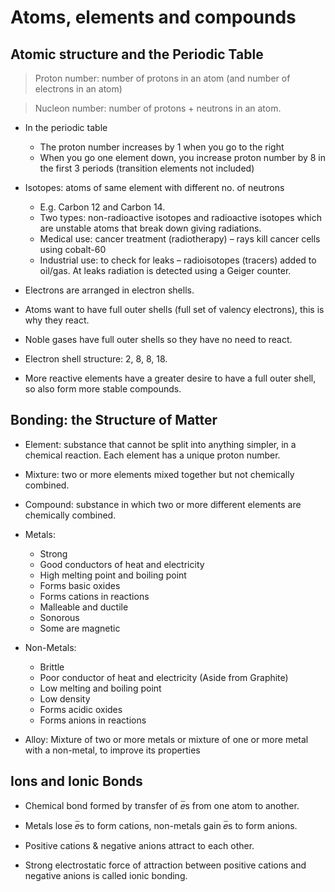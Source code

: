 # Atoms, elements and compounds

## Atomic structure and the Periodic Table

> Proton number: number of protons in an atom (and number of electrons in an atom)

> Nucleon number: number of protons + neutrons in an atom.

- In the periodic table
  - The proton number increases by 1 when you go to the right
  - When you go one element down, you increase proton number by 8 in the first 3 periods (transition elements not included)

- Isotopes: atoms of same element with different no. of neutrons 
  - E.g. Carbon 12 and Carbon 14.
  - Two types: non-radioactive isotopes and radioactive isotopes which are unstable atoms that break down giving radiations.
  - Medical use: cancer treatment (radiotherapy) – rays kill cancer cells using cobalt-60
  - Industrial use: to check for leaks – radioisotopes (tracers) added to oil/gas. At leaks radiation is detected using a Geiger counter.

- Electrons are arranged in electron shells. 
- Atoms want to have full outer shells (full set of valency electrons), this is why they react.
- Noble gases have full outer shells so they have no need to react. 
- Electron shell structure: 2, 8, 8, 18. 
- More reactive elements have a greater desire to have a full outer shell, so also form more stable compounds.

## Bonding: the Structure of Matter

- Element: substance that cannot be split into anything simpler, in a chemical reaction. Each element has a unique proton number.

- Mixture: two or more elements mixed together but not chemically combined.

- Compound: substance in which two or more different elements are chemically combined.

- Metals:
  - Strong
  - Good conductors of heat and electricity
  - High melting point and boiling point
  - Forms basic oxides
  - Forms cations in reactions
  - Malleable and ductile
  - Sonorous
  - Some are magnetic

- Non-Metals:
  - Brittle
  - Poor conductor of heat and electricity (Aside from Graphite)
  - Low melting and boiling point
  - Low density
  - Forms acidic oxides
  - Forms anions in reactions

- Alloy: Mixture of two or more metals or mixture of one or more metal with a non-metal, to improve its properties

## Ions and Ionic Bonds

- Chemical bond formed by transfer of 𝑒̅s from one atom to another.

- Metals lose 𝑒̅s to form cations, non-metals gain 𝑒̅s to form anions.

- Positive cations & negative anions attract to each other.

- Strong electrostatic force of attraction between positive cations and negative anions is called ionic bonding.










